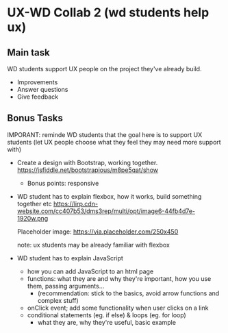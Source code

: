 # UX-WD Collab 2 (wd students help ux)

## Main task

WD students support UX people on the project they've already build.
- Improvements
- Answer questions
- Give feedback


## Bonus Tasks

IMPORANT: reminde WD students that the goal here is to support UX students (let UX people choose what they feel they may need more support with)

- Create a design with Bootstrap, working together.
https://jsfiddle.net/bootstrapious/m8pe5qat/show

  - Bonus points: responsive

- WD student has to explain flexbox, how it works, build something together etc
  https://lirp.cdn-website.com/cc407b53/dms3rep/multi/opt/image6-44fb4d7e-1920w.png

  Placeholder image: 
  https://via.placeholder.com/250x450
  
  note: ux students may be already familiar with flexbox

- WD student has to explain JavaScript
  - how you can add JavaScript to an html page
  - functions: what they are and why they're important, how you use them, passing arguments...
    - (recommendation: stick to the basics, avoid arrow functions and complex stuff)
  - onClick event; add some functionality when user clicks on a link
  - conditional statements (eg. if else) & loops (eg. for loop)
    - what they are, why they're useful, basic example

